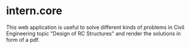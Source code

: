 intern.core
===========


This web application is useful to solve different kinds of problems in Civil Engineering topic "Design of RC Structures" and render the solutions in form of a pdf.
